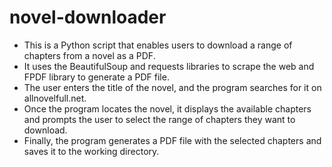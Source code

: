 # novel-downloader

- This is a Python script that enables users to download a range of chapters from a novel as a PDF. 
- It uses the BeautifulSoup and requests libraries to scrape the web and FPDF library to generate a PDF file.
- The user enters the title of the novel, and the program searches for it on allnovelfull.net. 
- Once the program locates the novel, it displays the available chapters and prompts the user to select the range of chapters they want to download. 
- Finally, the program generates a PDF file with the selected chapters and saves it to the working directory.
